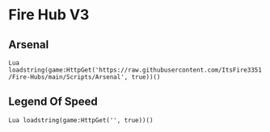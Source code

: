 # Fire Hub V3
## Arsenal
```Lua loadstring(game:HttpGet('https://raw.githubusercontent.com/ItsFire3351/Fire-Hubs/main/Scripts/Arsenal', true))()```
## Legend Of Speed
```Lua loadstring(game:HttpGet('', true))()```
